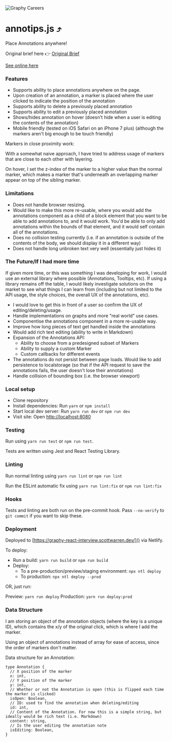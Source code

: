 ![Graphy Careers](https://graphy-static.ams3.cdn.digitaloceanspaces.com/careers-alt.png)

# annotips.js ⤴️

Place Annotations anywhere!

Original brief here 👉 [Original Brief](README.original.md)

[See online here](https://graphy-react-interview.scottwarren.dev/)

### Features

* Supports ability to place annotations anywhere on the page.
* Upon creation of an annotation, a marker is placed where the user clicked to indicate the position of the annotation
* Supports ability to delete a previously placed annotation
* Supports ability to edit a previously placed annotation
* Shows/hides annotation on hover (doesn't hide when a user is editing the contents of the annotation)
* Mobile friendly (tested on iOS Safari on an iPhone 7 plus) (although the markers aren't big enough to be touch friendly)

Markers in close proximity work:

With a somewhat naive approach, I have tried to address usage of markers that are close to each other with layering.

On hover, I set the z-index of the marker to a higher value than the normal marker, which makes a marker that's underneath
an overlapping marker appear on top of the sibling marker.

### Limitations

* Does not handle browser resizing.
* Would like to make this more re-usable, where you would add the annotations component as a child of a block element that
  you want to be able to add annotations to, and it would work. You'd be able to only add annotations within the bounds
  of that element, and it would self contain all of the annotations.
* Does no collision testing currently (i.e. if an annotation is outside of the contents of the body, we should display it in a different way)
* Does not handle long unbroken text very well (essentially just hides it)

### The Future/If I had more time

If given more time, or this was something I was developing for work, I would use an external library where possible (Annotations, Tooltips, etc). If using a library remains off the table, I would likely investigate solutions on the market to see what things I can learn from (including but not limited to the API usage, the style choices, the overall UX of the annotations, etc).

* I would love to get this in front of a user so confirm the UX of editing/deleting/usage.
* Handle implementations on graphs and more "real world" use cases.
* Componentise the annotations component in a more re-usable way.
* Improve how long pieces of text get handled inside the annotations
* Would add rich text editing (ability to write in Markdown)
* Expansion of the Annotations API:
  * Ability to choose from a predesigned subset of Markers
  * Ability to supply a custom Marker
  * Custom callbacks for different events
* The annotations do not persist between page loads. Would like to add persistence to localstorage (so that if the API request to save the annotations fails, the user doesn't lose their annotations)
* Handle collision of bounding box (i.e. the browser viewport)

### Local setup

* Clone repository
* Install dependencies: Run `yarn` or `npm install`
* Start local dev server: Run `yarn run dev` or `npm run dev`
* Visit site: Open [http://localhost:8080]()

### Testing

Run using `yarn run test` or `npm run test`.

Tests are written using Jest and React Testing Library.

### Linting

Run normal linting using `yarn run lint` or `npm run lint`

Run the ESLint automatic fix using `yarn run lint:fix` or `npm run lint:fix`

### Hooks

Tests and linting are both run on the pre-commit hook. Pass `--no-verify` to `git commit` if you want to skip these.

### Deployment

Deployed to [https://graphy-react-interview.scottwarren.dev/]() via Netlify.

To deploy:

* Run a build: `yarn run build` or `npm run build`
* Deploy:
  * To a pre-production/preview/staging environment: `npx ntl deploy`
  * To production: `npx ntl deploy --prod`

OR, just run:

Preview: `yarn run deploy`
Production: `yarn run deploy:prod`

### Data Structure

I am storing an object of the annotation objects (where the key is a unique ID), which contains the x/y of the original click, which is where I add the marker.

Using an object of annotations instead of array for ease of access, since the order of markers don't matter.

Data structure for an Annotation:

```
type Annotation {
  // X position of the marker
  x: int,
  // Y position of the marker
  y: int,
  // Whether or not the Annotation is open (this is flipped each time the marker is clicked)
  isOpen: Boolean,
  // ID: used to find the annotation when deleting/editing
  id: int,
  // Content of the Annotation. For now this is a simple string, but ideally would be rich text (i.e. Markdown)
  content: string,
  // Is the user editing the annotation note
  isEditing: Boolean,
}
```
